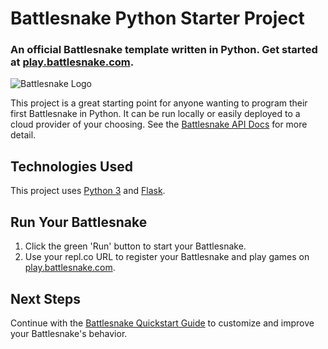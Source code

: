 # Battlesnake Python Starter Project

### An official Battlesnake template written in Python. Get started at [play.battlesnake.com](https://play.battlesnake.com).

![Battlesnake Logo](https://media.battlesnake.com/social/StarterSnakeGitHubRepos_Python.png)

This project is a great starting point for anyone wanting to program their first Battlesnake in Python. It can be run locally or easily deployed to a cloud provider of your choosing. See the [Battlesnake API Docs](https://docs.battlesnake.com/api) for more detail. 

## Technologies Used

This project uses [Python 3](https://www.python.org/) and [Flask](https://flask.palletsprojects.com/).

## Run Your Battlesnake

1. Click the green 'Run' button to start your Battlesnake.
2. Use your repl.co URL to register your Battlesnake and play games on [play.battlesnake.com](https://play.battlesnake.com).

## Next Steps

Continue with the [Battlesnake Quickstart Guide](https://docs.battlesnake.com/quickstart) to customize and improve your Battlesnake's behavior.